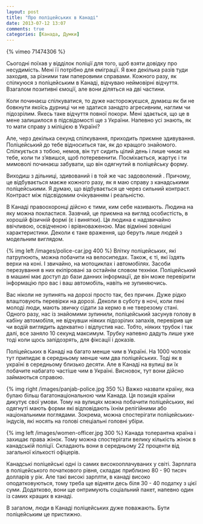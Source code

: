 ```yaml
---
layout: post
title: "Про поліцейських в Канаді"
date: 2013-07-12 13:07
comments: true
categories: [Канада, Думки]
---
```



{% vimeo 71474306 %}

Сьогодні поїхав у відділок поліції для того, щоб взяти довідку про несудимість. Мені її потрібно для eміграції. Я вже декілька разів туди заходив, за різними там паперовими справами. Кожного разу, як спілкуюся з поліцейським в Канаді, відчуваю неймовірні відчуття. Взагалом позитивні ємоції, але вони діляться на дві частини.

<!-- more -->

 Коли починаєш спілкуватися, то дуже насторожуєшся, думаєш як би не бовкнути якоїсь дурниці чи не здатися занадто агресивним, наглим чи підозрілим. Якесь таке відчуття повної покори. Мені здається, що це в мене залишилося в підсвідомості ще з України. Напевно усі знають, як то мати справу з міліцією в Україні?

 Але, черз декілька секунд спілкування, приходить приємне здивування. Поліцейський до тебе відноситься так, як до кращого знайомого. Спілкується з тобою, немов, він тут сидить цілий день і лише чикає на тебе, коли ти з’явишся, щоб потеревенити. Посміхається, жартує і ти мимоволі починаєш забувати, що він одягнутий в поліцейську форму. 

 Виходиш з дільниці, здивований і в той же час задоволений . Причому, це відбувається маєже кожного разу, як я маю справу з канадськими поліцейськими.  Я думаю, що відбувається це через сильний контраст. Контраст між підсвідомим очікуванням і реальністю. 

 В Канаді правоохоронці дійсно є тими, ким себе називають. Людина на яку можна покластися. Зазвчий, це приємна на вигляд особистість, в хорошій фізичній формі (є і винятки). Ця людина є надзвичайно ввічливою,  освідченою і врівноваженою. Має відмінні зовнішні характеристики. Деколи є таке враження, що беруть лише людей з модельним виглядом.

{% img left /images/police-car.jpg 400 %}
 Влітку поліцейських, які патрулюють,  можна побачити на велосипедах. Також, є ті, які їздять верхи на коні. І звичайно, на мотоциклах і автомобілях. Засоби перезування в них eкіпіровані за остайнім словом техніки. Поліцейський в машині має доступ до бази данних інформації, де він може перевірити інформацію про ваc і ваш автомобіль, навіть не зупиняючись.

 Вас ніколи не зупинять на дорозі просто так, без причин. Дуже рідко влаштовують перевірки на дорозі. Деколи в суботу в ночі, коли пяні молоді люди, мають звичку сідати за кермо в не тверезому стані. Одного разу, нас із знайомими зупинили, поліцейський засунув голову в кабіну автомобіля, не відчувши ніяких підозрілих запахів, перевірив ще чи водій виглядить адекватно і відпустив нас. Тобто, ніяких трубок і так далі, все заняло 10 секунд максимум. Трубку напевно дадуть лише уже тоді коли щось запідозрять, для фіксації і доказів.

 Поліцейських в Канаді на багато менше чим в Україні. На 1000 чоловік тут припидає в середньому менше чим два поліцейських. Тоді як в україні в середньому близько десяти.
 Але в Канаді на вулиці ви їх побачите набагато частіше чим в Україні. Висновок, тут вони дійсно займаються справою.


 {% img right  /images/panjab-police.jpg 350 %}
 Важко назвати країну, яка булаю більш багатонаціональною чим Канада. Ця позиція країни дикутує свої умови. Тому на вулицях можна побачити поліцейських, які одягнуті мають форми які відповідають їхнім релігійними або національними поглядами. Зокрема, можна спостерігати поліцейських-індусів, які носять на голові спеціальні головні убіри.  

 {% img left /images/women-officer.jpg 300 %}
 Канада толерантна країна і захищає права жінок. Тому можна спостерігати велику кількість жінок в канадській поліції. Складають вони в середньому 22 проценти від загальної кількості офіцерів. 

 Канадські поліцейські одні із самих високооплачуваних у світі. Зарплата в поліцейського початкового рівня, складає приблизно 80 - 90 тисяч долларів у рік. Але такі високі зарплти, в канаді високо оподатковуються, тому треба ще відняти десь біля 30 - 40 податку з цієї суми. Додатково, вони ще онтримують соціальний пакет, напевно один із самих кращих в канаді. 

 В загалом, люди в Канаді поліцейських дуже поважають. Бути поліцейським це пристижно.



